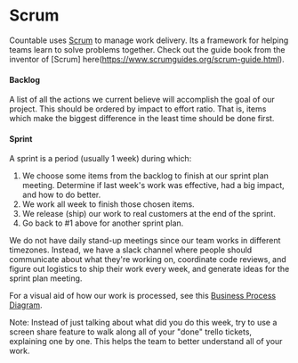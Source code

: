 # Scrum

Countable uses [Scrum](https://en.wikipedia.org/wiki/Scrum_(software_development)) to manage work delivery. Its a framework for helping teams learn to solve problems together. Check out the guide book from the inventor of [Scrum] here(https://www.scrumguides.org/scrum-guide.html).

#### Backlog
A list of all the actions we current believe will accomplish the goal of our project. This should be ordered by impact to effort ratio. That is, items which make the biggest difference in the least time should be done first.

#### Sprint
A sprint is a period (usually 1 week) during which:
1. We choose some items from the backlog to finish at our sprint plan meeting. Determine if last week's work was effective, had a big impact, and how to do better.
2. We work all week to finish those chosen items.
3. We release (ship) our work to real customers at the end of the sprint.
4. Go back to #1 above for another sprint plan.
 
We do not have daily stand-up meetings since our team works in different timezones. Instead, we have a slack channel where people should communicate about what they're working on, coordinate code reviews, and figure out logistics to ship their work every week, and generate ideas for the sprint plan meeting.

For a visual aid of how our work is processed, see this [Business Process Diagram](https://drive.google.com/open?id=1VrniT1lRqVu9sJr0ZMK1aQLnFwEuFIQD).

Note: Instead of just talking about what did you do this week, try to use a screen share feature to walk along all of your "done" trello tickets, explaining one by one. This helps the team to better understand all of your work.
